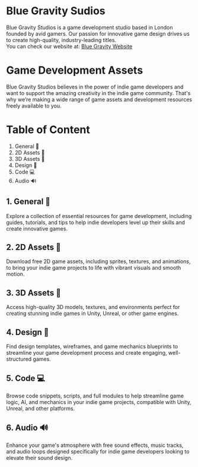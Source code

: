 # Blue Gravity Sudios

Blue Gravity Studios is a game development studio based in London founded by avid gamers. Our passion for innovative game design drives us to create high-quality, industry-leading titles.  
You can check our website at: [Blue Gravity Website](https://gravity.blue/)

# Game Development Assets

Blue Gravity Studios believes in the power of indie game developers and want to support the amazing creativity in the indie game community. That's why we’re making a wide range of game assets and development resources freely available to you.

# Table of Content

1. General 📖
2. 2D Assets 🎨
3. 3D Assets 🎲
4. Design 🧩
5. Code 💻
6. Audio 🔊


## 1. General 📖
Explore a collection of essential resources for game development, including guides, tutorials, and tips to help indie developers level up their skills and create innovative games.

## 2. 2D Assets 🎨
Download free 2D game assets, including sprites, textures, and animations, to bring your indie game projects to life with vibrant visuals and smooth motion.
  
## 3. 3D Assets 🎲
Access high-quality 3D models, textures, and environments perfect for creating stunning indie games in Unity, Unreal, or other game engines.
  
## 4. Design 🧩
Find design templates, wireframes, and game mechanics blueprints to streamline your game development process and create engaging, well-structured games.
  
## 5. Code 💻
Browse code snippets, scripts, and full modules to help streamline game logic, AI, and mechanics in your indie game projects, compatible with Unity, Unreal, and other platforms.
  
## 6. Audio 🔊
Enhance your game's atmosphere with free sound effects, music tracks, and audio loops designed specifically for indie game developers looking to elevate their sound design.
